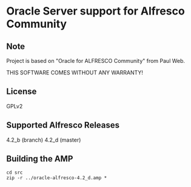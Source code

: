 Oracle Server support for Alfresco Community
============================================

Note
----
Project is based on "Oracle for ALFRESCO Community" from Paul Web.

THIS SOFTWARE COMES WITHOUT ANY WARRANTY!


License
-------
GPLv2


Supported Alfresco Releases
---------------------------
4.2_b (branch)
4.2_d (master)


Building the AMP
----------------
    cd src
    zip -r ../oracle-alfresco-4.2_d.amp *

